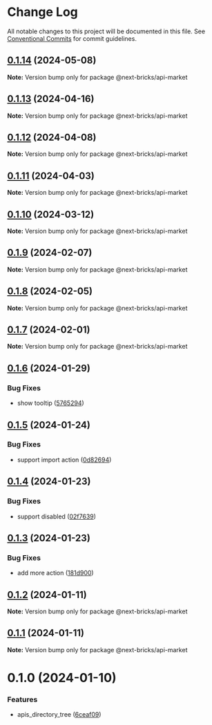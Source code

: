 # Change Log

All notable changes to this project will be documented in this file.
See [Conventional Commits](https://conventionalcommits.org) for commit guidelines.

## [0.1.14](https://github.com/easyops-cn/next-bricks/compare/@next-bricks/api-market@0.1.13...@next-bricks/api-market@0.1.14) (2024-05-08)

**Note:** Version bump only for package @next-bricks/api-market





## [0.1.13](https://github.com/easyops-cn/next-bricks/compare/@next-bricks/api-market@0.1.12...@next-bricks/api-market@0.1.13) (2024-04-16)

**Note:** Version bump only for package @next-bricks/api-market





## [0.1.12](https://github.com/easyops-cn/next-bricks/compare/@next-bricks/api-market@0.1.11...@next-bricks/api-market@0.1.12) (2024-04-08)

**Note:** Version bump only for package @next-bricks/api-market





## [0.1.11](https://github.com/easyops-cn/next-bricks/compare/@next-bricks/api-market@0.1.10...@next-bricks/api-market@0.1.11) (2024-04-03)

**Note:** Version bump only for package @next-bricks/api-market





## [0.1.10](https://github.com/easyops-cn/next-bricks/compare/@next-bricks/api-market@0.1.9...@next-bricks/api-market@0.1.10) (2024-03-12)

**Note:** Version bump only for package @next-bricks/api-market





## [0.1.9](https://github.com/easyops-cn/next-bricks/compare/@next-bricks/api-market@0.1.8...@next-bricks/api-market@0.1.9) (2024-02-07)

**Note:** Version bump only for package @next-bricks/api-market





## [0.1.8](https://github.com/easyops-cn/next-bricks/compare/@next-bricks/api-market@0.1.7...@next-bricks/api-market@0.1.8) (2024-02-05)

**Note:** Version bump only for package @next-bricks/api-market





## [0.1.7](https://github.com/easyops-cn/next-bricks/compare/@next-bricks/api-market@0.1.6...@next-bricks/api-market@0.1.7) (2024-02-01)

**Note:** Version bump only for package @next-bricks/api-market





## [0.1.6](https://github.com/easyops-cn/next-bricks/compare/@next-bricks/api-market@0.1.5...@next-bricks/api-market@0.1.6) (2024-01-29)


### Bug Fixes

* show tooltip ([5765294](https://github.com/easyops-cn/next-bricks/commit/5765294f9810b801f8237635620d5d2f9bfca11e))





## [0.1.5](https://github.com/easyops-cn/next-bricks/compare/@next-bricks/api-market@0.1.4...@next-bricks/api-market@0.1.5) (2024-01-24)


### Bug Fixes

* support import action ([0d82694](https://github.com/easyops-cn/next-bricks/commit/0d82694d7b0ffd4544631bcf58a7a0e512e59f7c))





## [0.1.4](https://github.com/easyops-cn/next-bricks/compare/@next-bricks/api-market@0.1.3...@next-bricks/api-market@0.1.4) (2024-01-23)


### Bug Fixes

* support disabled ([02f7639](https://github.com/easyops-cn/next-bricks/commit/02f76396ef2d38e8d86713f063ac2c24fb75458f))





## [0.1.3](https://github.com/easyops-cn/next-bricks/compare/@next-bricks/api-market@0.1.2...@next-bricks/api-market@0.1.3) (2024-01-23)


### Bug Fixes

* add more action ([181d900](https://github.com/easyops-cn/next-bricks/commit/181d9006264e444b19d9cabe733d54afb35a15cc))





## [0.1.2](https://github.com/easyops-cn/next-bricks/compare/@next-bricks/api-market@0.1.1...@next-bricks/api-market@0.1.2) (2024-01-11)

**Note:** Version bump only for package @next-bricks/api-market





## [0.1.1](https://github.com/easyops-cn/next-bricks/compare/@next-bricks/api-market@0.1.0...@next-bricks/api-market@0.1.1) (2024-01-11)

**Note:** Version bump only for package @next-bricks/api-market





# 0.1.0 (2024-01-10)


### Features

* apis_directory_tree ([6ceaf09](https://github.com/easyops-cn/next-bricks/commit/6ceaf099c02002ae441a8aeda6f5dc003dcb9af0))
